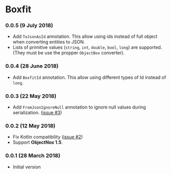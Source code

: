 # Boxfit

### 0.0.5 (9 July 2018)
- Add `ToJsonAsId` annotation. This allow using ids instead of full object when converting entities to JSON.
- Lists of primitive values (`string`, `int`, `double`, `bool`, `long`) are supported. (They must be use the propper `ObjectBox` converter).

### 0.0.4 (28 June 2018)
- Add `BoxfitId` annotation. This allow using different types of Id instead of `long`. 

### 0.0.3 (22 May 2018)
- Add `FromJsonIgnoreNull` annotation to ignore null values during serialization. ([issue #3](https://github.com/ManueGE/Boxfit/issues/3))

### 0.0.2 (12 May 2018)
- Fix Kotlin compatibility ([issue #2](https://github.com/ManueGE/Boxfit/issues/2))
- Support **ObjectNox 1.5**.


### 0.0.1 (28 March 2018)
- Initial version